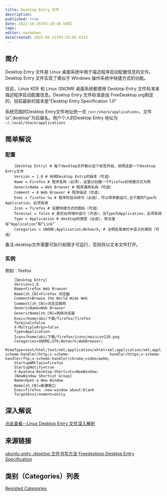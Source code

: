 ```yaml
---
title: Desktop Entry 文件
description: 
published: true
date: 2022-10-25T03:10:49.540Z
tags: 
editor: markdown
dateCreated: 2022-04-21T03:33:02.433Z
---
```


## 简介

Desktop Entry 文件是 Linux 桌面系统中用于描述程序启动配置信息的文件。Desktop Entry 文件实现了类似于 Windows 操作系统中快捷方式的功能。

目前，Linux KDE 和 Linux GNOME 桌面系统都使用 Desktop Entry 文件标准来描述程序启动配置信息。Desktop Entry 文件标准是由 FreeDesktop.org制定的，目前最新的版本是"Desktop Entry Specification 1.0"

系统范围的Desktop Entry文件地址统一在 `/usr/share/applications`，文件以".desktop"为后缀名。用户个人的Desktop Entry 地址为 `~/.local/share/applications`

## 简单解说

### 配置
```
    [Desktop Entry] # 每个desktop文件都以这个标签开始，说明这是一个Desktop Entry文件
    Version = 1.0 # 标明Desktop Entry的版本（可选）
    Name = Firefox # 程序名称（必须），这里以创建一个Firefox的快捷方式为例
    GenericName = Web Browser # 程序通用名称（可选）
    Comment = A Web Browser # 程序描述（可选）
    Exec = firefox %u # 程序的启动命令（必选），可以带参数运行,当下面的Type为Application，此项有效
    Icon = firefox # 设置快捷方式的图标（可选）
    Terminal = false # 是否在终端中运行（可选），当Type为Application，此项有效
    Type = Application # desktop的类型（必选），常见值有“Application”和“Link”
    Categories = GNOME;Application;Network; # 注明在菜单栏中显示的类别（可选）
```
备注:desktop文件需要可执行权限才可运行，否则将以文本文件打开。

### 实例

例如：firefox
```
    [Desktop Entry]
    Version=1.0
    Name=Firefox Web Browser
    Name[zh_CN]=Firefox 浏览器
    Comment=Browse the World Wide Web
    Comment[zh_CN]=浏览互联网
    GenericName=Web Browser
    GenericName[zh_CN]=网络浏览器
    Exec=/home/abi/下载/firefox/firefox
    Terminal=false
    X-MultipleArgs=false
    Type=Application
    Icon=/home/abi/下载/firefox/icons/mozicon128.png
    Categories=GNOME;GTK;Network;WebBrowser;
    MimeType=text/html;text/xml;application/xhtml+xml;application/xml;application/vnd.mozilla.xul+xml;application/rss+xml;application/rdf+xml;image/gif;image/jpeg;image/png;x-scheme-handler/http;x-scheme-                  handler/https;x-scheme-handler/ftp;x-scheme-handler/chrome;video/webm;
    StartupWMClass=Firefox
    StartupNotify=true
    X-Ayatana-Desktop-Shortcuts=NewWindow;
    [NewWindow Shortcut Group]
    Name=Open a New Window
    Name[zh_CN]=新建窗口
    Exec=firefox -new-window about:blank
    TargetEnvironment=Unity
```
## 深入解说

[点此查看--Linux Desktop Entry 文件深入解析](http://www.ibm.com/developerworks/cn/linux/l-cn-dtef/#iratings)

## 来源链接

[ubuntu unity .desktop 文件书写方法](http://blog.sina.com.cn/s/blog_55e606c2010161xz.html)
[Freedesktop Desktop Entry Specification](https://specifications.freedesktop.org/desktop-entry-spec/desktop-entry-spec-latest.html#recognized-keys)

## 类别（Categories）列表

[Registed Categories](https://specifications.freedesktop.org/menu-spec/menu-spec-1.0.html#category-registry)
